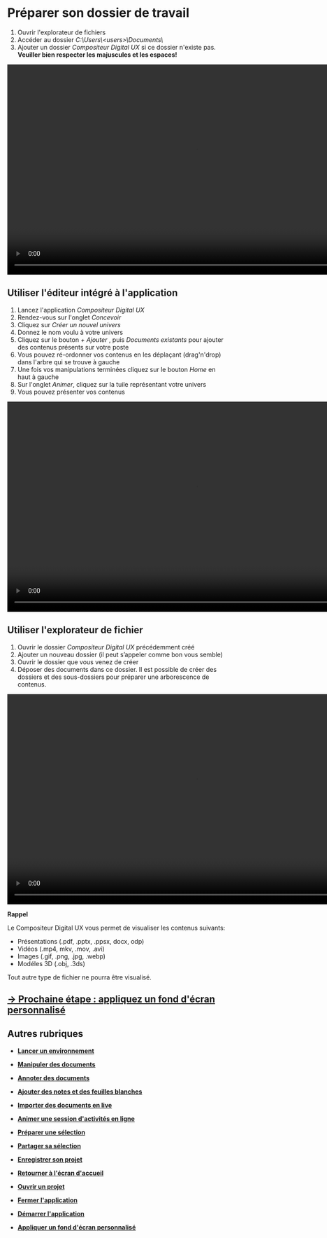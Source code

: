# Préparer son dossier de travail 

1. Ouvrir l'explorateur de fichiers
2. Accéder au dossier *C:\Users\\\<users>\Documents\\*
3. Ajouter un dossier *Compositeur Digital UX* si ce dossier n'existe pas. **Veuiller bien respecter les majuscules et les espaces!**


<video controls muted loop autoplay width="864" height="480">
	<source src="./media/create-cdux-folder.mp4" type="video/mp4">
</video>

## Utiliser l'éditeur intégré à l'application

1. Lancez l'application *Compositeur Digital UX*
2. Rendez-vous sur l'onglet *Concevoir*
3. Cliquez sur *Créer un nouvel univers*
4. Donnez le nom voulu à votre univers
5. Cliquez sur le bouton *+ Ajouter* , puis *Documents existants* pour ajouter des contenus présents sur votre poste
6. Vous pouvez ré-ordonner vos contenus en les déplaçant (drag'n'drop) dans l'arbre qui se trouve à gauche
7. Une fois vos manipulations terminées cliquez sur le bouton *Home* en haut à gauche
8. Sur l'onglet *Animer*, cliquez sur la tuile représentant votre univers
9. Vous pouvez présenter vos contenus

<video controls muted loop autoplay width="864" height="480">
	<source src="./media/create-universe-designer.mp4" type="video/mp4">
</video>

## Utiliser l'explorateur de fichier

1. Ouvrir le dossier *Compositeur Digital UX* précédemment créé
2. Ajouter un nouveau dossier (il peut s’appeler comme bon vous semble)
3. Ouvrir le dossier que vous venez de créer
4. Déposer des documents dans ce dossier. Il est possible de créer des dossiers et des sous-dossiers pour préparer une arborescence de contenus.

<video controls muted loop autoplay width="864" height="480">
	<source src="./media/create-universe-windows-explorer.mp4" type="video/mp4">
</video>

**Rappel**

Le Compositeur Digital UX vous permet de visualiser les contenus suivants:
- Présentations (.pdf, .pptx, .ppsx, docx, odp)
- Vidéos (.mp4, mkv, .mov, .avi)
- Images (.gif, .png, .jpg, .webp)
- Modéles 3D (.obj, .3ds)

Tout autre type de fichier ne pourra être visualisé.


## [&rarr; Prochaine étape : appliquez un fond d'écran personnalisé](./change-background.md)

## Autres rubriques
* [**Lancer un environnement**](./new-universe.md)
* [**Manipuler des documents**](./manipulate-doc.md)
* [**Annoter des documents**](./annotate.md)
* [**Ajouter des notes et des feuilles blanches**](./add-notes.md)
* [**Importer des documents en live**](./import-docs.md)
* [**Animer une session d'activités en ligne**](./companion.md)
* [**Préparer une sélection**](./prepare-selection.md)
* [**Partager sa sélection**](./share-selection.md)
* [**Enregistrer son projet**](./save-project.md)
* [**Retourner à l'écran d'accueil**](./back-home.md)
* [**Ouvrir un projet**](./open-project.md)
* [**Fermer l'application**](./close-app.md)

* [**Démarrer l'application**](./start-app.md)

* [**Appliquer un fond d'écran personnalisé**](./change-background.md)
